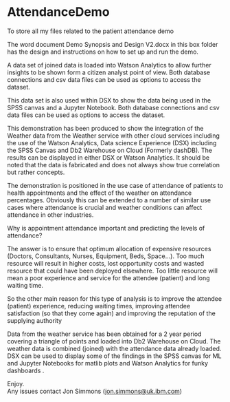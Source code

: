 # AttendanceDemo
To store all my files related to the patient attendance demo

The word document Demo Synopsis and Design V2.docx in this box folder  has the design and instructions on how to set up and run the demo.

A data set of joined data is loaded into Watson Analytics to allow further insights to be shown form a citizen analyst point of view.  Both database connections and csv data files can be used as options to access the dataset.

This data set is also used within DSX to show the data being used in the SPSS canvas and a Jupyter Notebook.  Both database connections and csv data files can be used as options to access the dataset.

This demonstration has been produced to show the integration of the Weather data from the Weather service with other cloud services including the use of the Watson Analytics, Data science Experience (DSX) including the SPSS Canvas and  Db2 Warehouse on Cloud (Formerly dashDB).  The results can be displayed in either DSX or Watson Analytics. It should be noted that the data is fabricated and does not always show true correlation but rather concepts.
 
The demonstration is positioned in the use case of attendance of patients to health appointments and the effect of the weather on attendance percentages. Obviously this can be extended to a number of similar use cases where attendance is crucial and weather conditions can affect attendance in other industries.
 
Why is appointment attendance important and predicting the levels of attendance? 
 
The answer is to ensure that optimum allocation of expensive resources (Doctors, Consultants, Nurses, Equipment, Beds, Space…).  Too much resource will result in higher costs, lost opportunity costs and wasted resource that could have been deployed elsewhere.  Too little resource will mean a poor experience and service for the attendee (patient) and long waiting time.  
 
So the other main reason for this type of analysis is to improve the attendee (patient) experience, reducing waiting times, improving attendee satisfaction (so that they come again) and improving the reputation of the supplying authority
 
Data from the weather service has been obtained for a 2 year period covering a triangle of points and loaded into Db2 Warehouse on Cloud.  The weather data is  combined (joined) with the attendance data already loaded.  DSX can be used to display some of the findings in the SPSS canvas for ML and Jupyter Notebooks for matlib plots and Watson Analytics for funky dashboards .

Enjoy.  
Any issues contact Jon Simmons (jon.simmons@uk.ibm.com)
